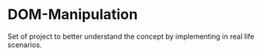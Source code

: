 # DOM-Manipulation 
Set of project to better understand the concept by implementing in real life scenarios.
